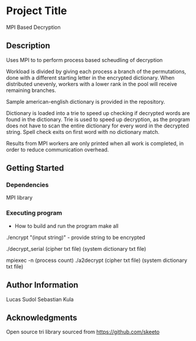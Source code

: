 # Project Title

MPI Based Decryption

## Description
Uses MPI to to perform process based scheudling of decryption

Workload is divided by giving each process a branch of the permutations, done with a different starting letter in the encrypted dictionary.
When distributed unevenly, workers with a lower rank in the pool will receive remaining branches.

Sample american-english dictionary is provided in the repository.

Dictionary is loaded into a trie to speed up checking if decrypted words are found in the dictionary. Trie is used to speed up decryption, as the program does not have to scan the entire dictionary for every word in the decrypted string. Spell check exits on first word with no dictionary match.

Results from MPI workers are only printed when all work is completed, in order to reduce communication overhead.

## Getting Started

### Dependencies

MPI library

### Executing program

* How to build and run the program
make all

./encrypt "(input string)" - provide string to be encrypted

./decrypt_serial (cipher txt file) (system dictionary txt file)

mpiexec -n (process count) ./a2decrypt (cipher txt file) (system dictionary txt file)


## Author Information
Lucas Sudol
Sebastian Kula


## Acknowledgments
Open source tri library sourced from https://github.com/skeeto


